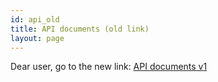 ```yaml
---
id: api_old
title: API documents (old link)
layout: page
---
```


Dear user, go to the new link: [API documents v1](p/api_documents_v1)
